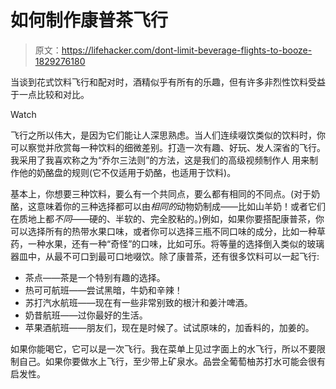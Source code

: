 # 如何制作康普茶飞行

> 原文：<https://lifehacker.com/dont-limit-beverage-flights-to-booze-1829276180>

当谈到花式饮料飞行和配对时，酒精似乎有所有的乐趣，但有许多非烈性饮料受益于一点比较和对比。

Watch

飞行之所以伟大，是因为它们能让人深思熟虑。当人们连续啜饮类似的饮料时，你可以察觉并欣赏每一种饮料的细微差别。打造一次有趣、好玩、发人深省的飞行。我采用了我喜欢称之为“乔尔三法则”的方法，这是我们的高级视频制作人 用来制作他的奶酪盘的规则(它不仅适用于奶酪，也适用于饮料)。

基本上，你想要三种饮料，要么有一个共同点，要么都有相同的不同点。(对于奶酪，这意味着你的三种选择都可以由*相同的*动物奶制成——比如山羊奶！或者它们在质地上都*不同*——硬的、半软的、完全胶粘的。)例如，如果你要搭配康普茶，你可以选择所有的热带水果口味，或者你可以选择三瓶不同口味的成分，比如一种草药，一种水果，还有一种“奇怪”的口味，比如可乐。将等量的选择倒入类似的玻璃器皿中，从最不可口到最可口地啜饮。除了康普茶，还有很多饮料可以一起飞行:

*   茶点——茶是一个特别有趣的选择。
*   热可可航班——尝试黑暗，牛奶和辛辣！
*   苏打汽水航班——现在有一些非常别致的根汁和姜汁啤酒。
*   奶昔航班——过你最好的生活。
*   苹果酒航班——朋友们，现在是时候了。试试原味的，加香料的，加姜的。

如果你能喝它，它可以是一次飞行。我在菜单上见过字面上的水飞行，所以不要限制自己。如果你要做水上飞行，至少带上矿泉水。品尝全葡萄柚苏打水可能会很有启发性。